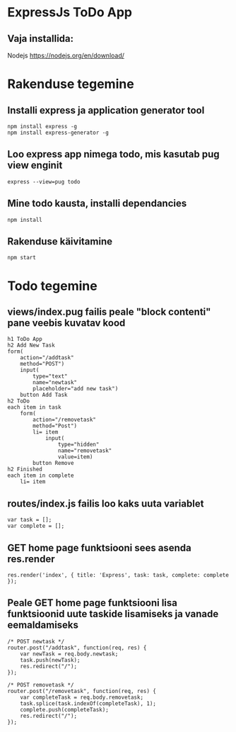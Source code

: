 # ExpressJs ToDo App

## Vaja installida:
Nodejs https://nodejs.org/en/download/

# Rakenduse tegemine

## Installi express ja application generator tool
```
npm install express -g
npm install express-generator -g
```

## Loo express app nimega todo, mis kasutab pug view enginit
```
express --view=pug todo
```

## Mine todo kausta, installi dependancies
```
npm install
```

## Rakenduse käivitamine
```
npm start
```

# Todo tegemine

## views/index.pug failis peale "block contenti" pane veebis kuvatav kood
```
h1 ToDo App
h2 Add New Task
form(
	action="/addtask"
	method="POST")
	input(
		type="text"
		name="newtask"
		placeholder="add new task")
	button Add Task
h2 ToDo
each item in task
	form(
		action="/removetask"
		method="Post")
		li= item
			input(
				type="hidden"
				name="removetask"
				value=item)
		button Remove
h2 Finished
each item in complete
	li= item
```

## routes/index.js failis loo kaks uuta variablet
```
var task = [];
var complete = [];
```

## GET home page funktsiooni sees asenda res.render
```
res.render('index', { title: 'Express', task: task, complete: complete });
```

## Peale GET home page funktsiooni lisa funktsioonid uute taskide lisamiseks ja vanade eemaldamiseks
```
/* POST newtask */
router.post("/addtask", function(req, res) {
    var newTask = req.body.newtask;
    task.push(newTask);
    res.redirect("/");
});

/* POST removetask */
router.post("/removetask", function(req, res) {
    var completeTask = req.body.removetask;
	task.splice(task.indexOf(completeTask), 1);
	complete.push(completeTask);
    res.redirect("/");
});
```